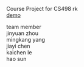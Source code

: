 Course Project for CS498 rk<br />
[demo](https://www.youtube.com/watch?v=NGMmY2x3EvU&feature=youtu.be)

team member<br />
  jinyuan zhou<br />
  mingkang yang<br />
  jiayi chen<br />
  kaichen le<br />
  hao sun
